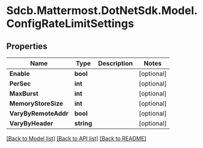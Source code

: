 # Sdcb.Mattermost.DotNetSdk.Model.ConfigRateLimitSettings
## Properties

Name | Type | Description | Notes
------------ | ------------- | ------------- | -------------
**Enable** | **bool** |  | [optional] 
**PerSec** | **int** |  | [optional] 
**MaxBurst** | **int** |  | [optional] 
**MemoryStoreSize** | **int** |  | [optional] 
**VaryByRemoteAddr** | **bool** |  | [optional] 
**VaryByHeader** | **string** |  | [optional] 

[[Back to Model list]](../README.md#documentation-for-models) [[Back to API list]](../README.md#documentation-for-api-endpoints) [[Back to README]](../README.md)

